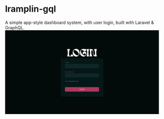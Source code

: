 # lramplin-gql

A simple app-style dashboard system, with user login, built with Laravel & GraphQL.
![Preview of login view](https://github.com/LucyRa/lramplin-gql/blob/main/Screenshot%202022-07-19%20at%2021.59.50.png?raw=true)
